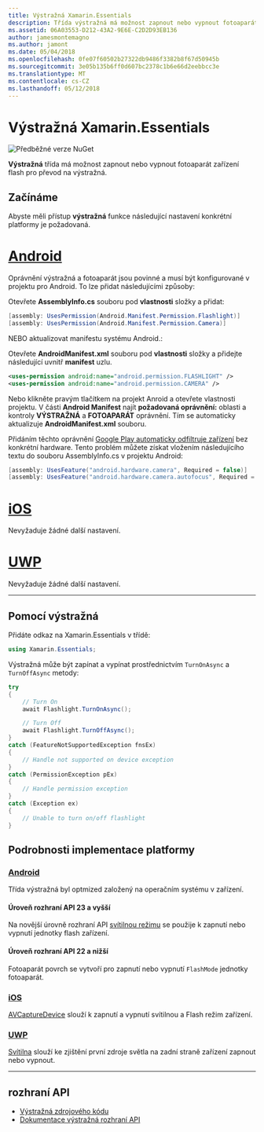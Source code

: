 ```yaml
---
title: Výstražná Xamarin.Essentials
description: Třída výstražná má možnost zapnout nebo vypnout fotoaparát zařízení flash pro převod na výstražná.
ms.assetid: 06A03553-D212-43A2-9E6E-C2D2D93EB136
author: jamesmontemagno
ms.author: jamont
ms.date: 05/04/2018
ms.openlocfilehash: 0fe07f60502b27322db9486f3382b8f67d50945b
ms.sourcegitcommit: 3e05b135b6ff0d607bc2378c1b6e66d2eebbcc3e
ms.translationtype: MT
ms.contentlocale: cs-CZ
ms.lasthandoff: 05/12/2018
---
```

# <a name="xamarinessentials-flashlight"></a>Výstražná Xamarin.Essentials

![Předběžné verze NuGet](~/media/shared/pre-release.png)

**Výstražná** třída má možnost zapnout nebo vypnout fotoaparát zařízení flash pro převod na výstražná.

## <a name="getting-started"></a>Začínáme

Abyste měli přístup **výstražná** funkce následující nastavení konkrétní platformy je požadovaná.

# <a name="androidtabandroid"></a>[Android](#tab/android)

Oprávnění výstražná a fotoaparát jsou povinné a musí být konfigurované v projektu pro Android. To lze přidat následujícími způsoby:

Otevřete **AssemblyInfo.cs** souboru pod **vlastnosti** složky a přidat:

```csharp
[assembly: UsesPermission(Android.Manifest.Permission.Flashlight)]
[assembly: UsesPermission(Android.Manifest.Permission.Camera)]
```

NEBO aktualizovat manifestu systému Android.:

Otevřete **AndroidManifest.xml** souboru pod **vlastnosti** složky a přidejte následující uvnitř **manifest** uzlu.

```xml
<uses-permission android:name="android.permission.FLASHLIGHT" />
<uses-permission android:name="android.permission.CAMERA" />
```

Nebo klikněte pravým tlačítkem na projekt Anroid a otevřete vlastnosti projektu. V části **Android Manifest** najít **požadovaná oprávnění:** oblasti a kontroly **VÝSTRAŽNÁ** a **FOTOAPARÁT** oprávnění. Tím se automaticky aktualizuje **AndroidManifest.xml** souboru.

Přidáním těchto oprávnění [Google Play automaticky odfiltruje zařízení](http://developer.android.com/guide/topics/manifest/uses-feature-element.html#permissions-features) bez konkrétní hardware. Tento problém můžete získat vložením následujícího textu do souboru AssemblyInfo.cs v projektu Android:

```csharp
[assembly: UsesFeature("android.hardware.camera", Required = false)]
[assembly: UsesFeature("android.hardware.camera.autofocus", Required = false)]
```

# <a name="iostabios"></a>[iOS](#tab/ios)

Nevyžaduje žádné další nastavení.

# <a name="uwptabuwp"></a>[UWP](#tab/uwp)

Nevyžaduje žádné další nastavení.

-----

## <a name="using-flashlight"></a>Pomocí výstražná

Přidáte odkaz na Xamarin.Essentials v třídě:

```csharp
using Xamarin.Essentials;
```

Výstražná může být zapínat a vypínat prostřednictvím `TurnOnAsync` a `TurnOffAsync` metody:

```csharp
try
{
    // Turn On
    await Flashlight.TurnOnAsync();

    // Turn Off
    await Flashlight.TurnOffAsync();
}
catch (FeatureNotSupportedException fnsEx)
{
    // Handle not supported on device exception
}
catch (PermissionException pEx)
{
    // Handle permission exception
}
catch (Exception ex)
{
    // Unable to turn on/off flashlight
}
```

## <a name="platform-implementation-specifics"></a>Podrobnosti implementace platformy

### <a name="androidtabandroid-specifics"></a>[Android](#tab/android-specifics)

Třída výstražná byl optmized založený na operačním systému v zařízení.

#### <a name="api-level-23-and-higher"></a>Úroveň rozhraní API 23 a vyšší

Na novější úrovně rozhraní API [svítilnou režimu](https://developer.android.com/reference/android/hardware/camera2/CameraManager.html#setTorchMode) se použije k zapnutí nebo vypnutí jednotky flash zařízení.

#### <a name="api-level-22-and-lower"></a>Úroveň rozhraní API 22 a nižší

Fotoaparát povrch se vytvoří pro zapnutí nebo vypnutí `FlashMode` jednotky fotoaparát. 

### <a name="iostabios-specifics"></a>[iOS](#tab/ios-specifics)

[AVCaptureDevice](https://developer.xamarin.com/api/type/AVFoundation.AVCaptureDevice/) slouží k zapnutí a vypnutí svítilnou a Flash režim zařízení.

### <a name="uwptabuwp-specifics"></a>[UWP](#tab/uwp-specifics)

[Svítilna](https://docs.microsoft.com/en-us/uwp/api/windows.devices.lights.lamp) slouží ke zjištění první zdroje světla na zadní straně zařízení zapnout nebo vypnout.

-----

## <a name="api"></a>rozhraní API

- [Výstražná zdrojového kódu](https://github.com/xamarin/Essentials/tree/master/Xamarin.Essentials/Flashlight)
- [Dokumentace výstražná rozhraní API](xref:Xamarin.Essentials.Flashlight)
